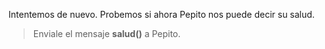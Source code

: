 Intentemos de nuevo. Probemos si ahora Pepito nos puede decir su salud.

> Enviale el mensaje **salud()** a Pepito.

